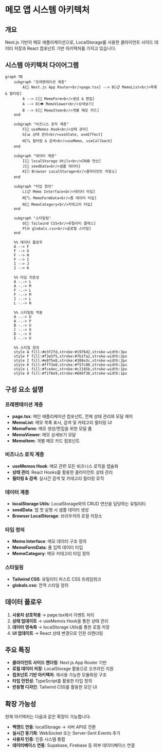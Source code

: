 # 메모 앱 시스템 아키텍처

## 개요

Next.js 기반의 메모 애플리케이션으로, LocalStorage를 사용한 클라이언트 사이드 데이터 저장과 React 컴포넌트 기반 아키텍처를 가지고 있습니다.

## 시스템 아키텍처 다이어그램

```mermaid
graph TB
    subgraph "프레젠테이션 계층"
        A[📱 Next.js App Router<br/>page.tsx] --> B[📋 MemoList<br/>목록 & 필터링]
        A --> C[📝 MemoForm<br/>생성 & 편집]
        A --> D[👁️ MemoViewer<br/>상세보기]
        B --> E[📄 MemoItem<br/>개별 메모 카드]
    end

    subgraph "비즈니스 로직 계층"
        F[🎣 useMemos Hook<br/>상태 관리]
        G[📊 상태 관리<br/>useState, useEffect]
        H[🔍 필터링 & 검색<br/>useMemo, useCallback]
    end

    subgraph "데이터 계층"
        I[💾 localStorage Utils<br/>CRUD 연산]
        J[🌱 seedData<br/>샘플 데이터]
        K[🗄️ Browser LocalStorage<br/>클라이언트 저장소]
    end

    subgraph "타입 정의"
        L[📋 Memo Interface<br/>데이터 타입]
        M[🏷️ MemoFormData<br/>폼 데이터 타입]
        N[📂 MemoCategory<br/>카테고리 타입]
    end

    subgraph "스타일링"
        O[🎨 Tailwind CSS<br/>유틸리티 클래스]
        P[🌐 globals.css<br/>글로벌 스타일]
    end

    %% 데이터 플로우
    A --> F
    F --> G
    F --> H
    F --> I
    I --> J
    I --> K

    %% 타입 의존성
    A -.-> L
    A -.-> M
    F -.-> L
    F -.-> M
    I -.-> L
    L -.-> N

    %% 스타일링 적용
    A -.-> O
    A -.-> P
    B -.-> O
    C -.-> O
    D -.-> O
    E -.-> O

    %% 스타일 정의
    style A fill:#e3f2fd,stroke:#1976d2,stroke-width:3px
    style F fill:#f3e5f5,stroke:#7b1fa2,stroke-width:2px
    style I fill:#e8f5e8,stroke:#388e3c,stroke-width:2px
    style K fill:#fff3e0,stroke:#f57c00,stroke-width:2px
    style L fill:#fce4ec,stroke:#c2185b,stroke-width:1px
    style O fill:#f1f8e9,stroke:#689f38,stroke-width:1px
```

## 구성 요소 설명

### 프레젠테이션 계층
- **page.tsx**: 메인 애플리케이션 컴포넌트, 전체 상태 관리와 모달 제어
- **MemoList**: 메모 목록 표시, 검색 및 카테고리 필터링 UI
- **MemoForm**: 메모 생성/편집을 위한 모달 폼
- **MemoViewer**: 메모 상세보기 모달
- **MemoItem**: 개별 메모 카드 컴포넌트

### 비즈니스 로직 계층
- **useMemos Hook**: 메모 관련 모든 비즈니스 로직을 캡슐화
- **상태 관리**: React Hooks를 활용한 클라이언트 상태 관리
- **필터링 & 검색**: 실시간 검색 및 카테고리 필터링 로직

### 데이터 계층
- **localStorage Utils**: LocalStorage와의 CRUD 연산을 담당하는 유틸리티
- **seedData**: 앱 첫 실행 시 샘플 데이터 생성
- **Browser LocalStorage**: 브라우저의 로컬 저장소

### 타입 정의
- **Memo Interface**: 메모 데이터 구조 정의
- **MemoFormData**: 폼 입력 데이터 타입
- **MemoCategory**: 메모 카테고리 타입 정의

### 스타일링
- **Tailwind CSS**: 유틸리티 퍼스트 CSS 프레임워크
- **globals.css**: 전역 스타일 정의

## 데이터 플로우

1. **사용자 상호작용** → page.tsx에서 이벤트 처리
2. **상태 업데이트** → useMemos Hook을 통한 상태 관리
3. **데이터 영속화** → localStorage Utils를 통한 로컬 저장
4. **UI 업데이트** → React 상태 변경으로 인한 리렌더링

## 주요 특징

- **클라이언트 사이드 렌더링**: Next.js App Router 기반
- **로컬 데이터 저장**: LocalStorage 활용으로 오프라인 지원
- **컴포넌트 기반 아키텍처**: 재사용 가능한 모듈화된 구조
- **타입 안전성**: TypeScript를 활용한 타입 정의
- **반응형 디자인**: Tailwind CSS를 활용한 모던 UI

## 확장 가능성

현재 아키텍처는 다음과 같은 확장이 가능합니다:
- **백엔드 연동**: localStorage → 서버 API로 전환
- **실시간 동기화**: WebSocket 또는 Server-Sent Events 추가
- **사용자 인증**: 인증 시스템 통합
- **데이터베이스 연동**: Supabase, Firebase 등 외부 데이터베이스 연결